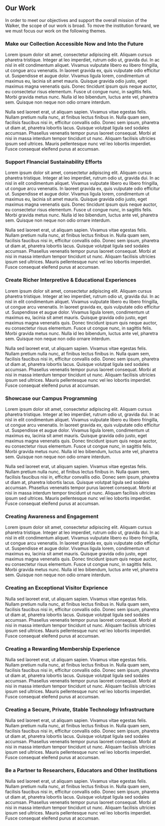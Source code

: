 ## Our Work
In order to meet our objectives and support the overall mission of the Walker, the scope of our work is broad. To move the institution forward, we we must focus our work on the following themes. 

### Make our Collection Accessible Now and Into the Future
Lorem ipsum dolor sit amet, consectetur adipiscing elit. Aliquam cursus pharetra tristique. Integer at leo imperdiet, rutrum odio ut, gravida dui. In ac nisl in elit condimentum aliquet. Vivamus vulputate libero eu libero fringilla, ut congue arcu venenatis. In laoreet gravida ex, quis vulputate odio efficitur ut. Suspendisse et augue dolor. Vivamus ligula lorem, condimentum ut maximus eu, lacinia sit amet mauris. Quisque gravida odio justo, eget maximus magna venenatis quis. Donec tincidunt ipsum quis neque auctor, eu consectetur risus elementum. Fusce ut congue nunc, in sagittis felis. Morbi gravida metus nunc. Nulla id leo bibendum, luctus ante vel, pharetra sem. Quisque non neque non odio ornare interdum.

Nulla sed laoreet erat, ut aliquam sapien. Vivamus vitae egestas felis. Nullam pretium nulla nunc, at finibus lectus finibus in. Nulla quam sem, facilisis faucibus nisi in, efficitur convallis odio. Donec sem ipsum, pharetra ut diam at, pharetra lobortis lacus. Quisque volutpat ligula sed sodales accumsan. Phasellus venenatis tempor purus laoreet consequat. Morbi at nisi in massa interdum tempor tincidunt ut nunc. Aliquam facilisis ultricies ipsum sed ultrices. Mauris pellentesque nunc vel leo lobortis imperdiet. Fusce consequat eleifend purus at accumsan.

### Support FInancial Sustainability Efforts
Lorem ipsum dolor sit amet, consectetur adipiscing elit. Aliquam cursus pharetra tristique. Integer at leo imperdiet, rutrum odio ut, gravida dui. In ac nisl in elit condimentum aliquet. Vivamus vulputate libero eu libero fringilla, ut congue arcu venenatis. In laoreet gravida ex, quis vulputate odio efficitur ut. Suspendisse et augue dolor. Vivamus ligula lorem, condimentum ut maximus eu, lacinia sit amet mauris. Quisque gravida odio justo, eget maximus magna venenatis quis. Donec tincidunt ipsum quis neque auctor, eu consectetur risus elementum. Fusce ut congue nunc, in sagittis felis. Morbi gravida metus nunc. Nulla id leo bibendum, luctus ante vel, pharetra sem. Quisque non neque non odio ornare interdum.

Nulla sed laoreet erat, ut aliquam sapien. Vivamus vitae egestas felis. Nullam pretium nulla nunc, at finibus lectus finibus in. Nulla quam sem, facilisis faucibus nisi in, efficitur convallis odio. Donec sem ipsum, pharetra ut diam at, pharetra lobortis lacus. Quisque volutpat ligula sed sodales accumsan. Phasellus venenatis tempor purus laoreet consequat. Morbi at nisi in massa interdum tempor tincidunt ut nunc. Aliquam facilisis ultricies ipsum sed ultrices. Mauris pellentesque nunc vel leo lobortis imperdiet. Fusce consequat eleifend purus at accumsan.

### Create Richer Interpretive & Educational Experiences
Lorem ipsum dolor sit amet, consectetur adipiscing elit. Aliquam cursus pharetra tristique. Integer at leo imperdiet, rutrum odio ut, gravida dui. In ac nisl in elit condimentum aliquet. Vivamus vulputate libero eu libero fringilla, ut congue arcu venenatis. In laoreet gravida ex, quis vulputate odio efficitur ut. Suspendisse et augue dolor. Vivamus ligula lorem, condimentum ut maximus eu, lacinia sit amet mauris. Quisque gravida odio justo, eget maximus magna venenatis quis. Donec tincidunt ipsum quis neque auctor, eu consectetur risus elementum. Fusce ut congue nunc, in sagittis felis. Morbi gravida metus nunc. Nulla id leo bibendum, luctus ante vel, pharetra sem. Quisque non neque non odio ornare interdum.

Nulla sed laoreet erat, ut aliquam sapien. Vivamus vitae egestas felis. Nullam pretium nulla nunc, at finibus lectus finibus in. Nulla quam sem, facilisis faucibus nisi in, efficitur convallis odio. Donec sem ipsum, pharetra ut diam at, pharetra lobortis lacus. Quisque volutpat ligula sed sodales accumsan. Phasellus venenatis tempor purus laoreet consequat. Morbi at nisi in massa interdum tempor tincidunt ut nunc. Aliquam facilisis ultricies ipsum sed ultrices. Mauris pellentesque nunc vel leo lobortis imperdiet. Fusce consequat eleifend purus at accumsan.

### Showcase our Campus Programming
Lorem ipsum dolor sit amet, consectetur adipiscing elit. Aliquam cursus pharetra tristique. Integer at leo imperdiet, rutrum odio ut, gravida dui. In ac nisl in elit condimentum aliquet. Vivamus vulputate libero eu libero fringilla, ut congue arcu venenatis. In laoreet gravida ex, quis vulputate odio efficitur ut. Suspendisse et augue dolor. Vivamus ligula lorem, condimentum ut maximus eu, lacinia sit amet mauris. Quisque gravida odio justo, eget maximus magna venenatis quis. Donec tincidunt ipsum quis neque auctor, eu consectetur risus elementum. Fusce ut congue nunc, in sagittis felis. Morbi gravida metus nunc. Nulla id leo bibendum, luctus ante vel, pharetra sem. Quisque non neque non odio ornare interdum.

Nulla sed laoreet erat, ut aliquam sapien. Vivamus vitae egestas felis. Nullam pretium nulla nunc, at finibus lectus finibus in. Nulla quam sem, facilisis faucibus nisi in, efficitur convallis odio. Donec sem ipsum, pharetra ut diam at, pharetra lobortis lacus. Quisque volutpat ligula sed sodales accumsan. Phasellus venenatis tempor purus laoreet consequat. Morbi at nisi in massa interdum tempor tincidunt ut nunc. Aliquam facilisis ultricies ipsum sed ultrices. Mauris pellentesque nunc vel leo lobortis imperdiet. Fusce consequat eleifend purus at accumsan.

### Creating Awareness and Engagement
Lorem ipsum dolor sit amet, consectetur adipiscing elit. Aliquam cursus pharetra tristique. Integer at leo imperdiet, rutrum odio ut, gravida dui. In ac nisl in elit condimentum aliquet. Vivamus vulputate libero eu libero fringilla, ut congue arcu venenatis. In laoreet gravida ex, quis vulputate odio efficitur ut. Suspendisse et augue dolor. Vivamus ligula lorem, condimentum ut maximus eu, lacinia sit amet mauris. Quisque gravida odio justo, eget maximus magna venenatis quis. Donec tincidunt ipsum quis neque auctor, eu consectetur risus elementum. Fusce ut congue nunc, in sagittis felis. Morbi gravida metus nunc. Nulla id leo bibendum, luctus ante vel, pharetra sem. Quisque non neque non odio ornare interdum.

### Creating an Exceptional Visitor Exprience
Nulla sed laoreet erat, ut aliquam sapien. Vivamus vitae egestas felis. Nullam pretium nulla nunc, at finibus lectus finibus in. Nulla quam sem, facilisis faucibus nisi in, efficitur convallis odio. Donec sem ipsum, pharetra ut diam at, pharetra lobortis lacus. Quisque volutpat ligula sed sodales accumsan. Phasellus venenatis tempor purus laoreet consequat. Morbi at nisi in massa interdum tempor tincidunt ut nunc. Aliquam facilisis ultricies ipsum sed ultrices. Mauris pellentesque nunc vel leo lobortis imperdiet. Fusce consequat eleifend purus at accumsan.

### Creating a Rewarding Membership Experience
Nulla sed laoreet erat, ut aliquam sapien. Vivamus vitae egestas felis. Nullam pretium nulla nunc, at finibus lectus finibus in. Nulla quam sem, facilisis faucibus nisi in, efficitur convallis odio. Donec sem ipsum, pharetra ut diam at, pharetra lobortis lacus. Quisque volutpat ligula sed sodales accumsan. Phasellus venenatis tempor purus laoreet consequat. Morbi at nisi in massa interdum tempor tincidunt ut nunc. Aliquam facilisis ultricies ipsum sed ultrices. Mauris pellentesque nunc vel leo lobortis imperdiet. Fusce consequat eleifend purus at accumsan.

### Creating a Secure, Private, Stable Technology Infrastructure
Nulla sed laoreet erat, ut aliquam sapien. Vivamus vitae egestas felis. Nullam pretium nulla nunc, at finibus lectus finibus in. Nulla quam sem, facilisis faucibus nisi in, efficitur convallis odio. Donec sem ipsum, pharetra ut diam at, pharetra lobortis lacus. Quisque volutpat ligula sed sodales accumsan. Phasellus venenatis tempor purus laoreet consequat. Morbi at nisi in massa interdum tempor tincidunt ut nunc. Aliquam facilisis ultricies ipsum sed ultrices. Mauris pellentesque nunc vel leo lobortis imperdiet. Fusce consequat eleifend purus at accumsan.

### Be a Partner to Researchers, Educators and Other Institutions
Nulla sed laoreet erat, ut aliquam sapien. Vivamus vitae egestas felis. Nullam pretium nulla nunc, at finibus lectus finibus in. Nulla quam sem, facilisis faucibus nisi in, efficitur convallis odio. Donec sem ipsum, pharetra ut diam at, pharetra lobortis lacus. Quisque volutpat ligula sed sodales accumsan. Phasellus venenatis tempor purus laoreet consequat. Morbi at nisi in massa interdum tempor tincidunt ut nunc. Aliquam facilisis ultricies ipsum sed ultrices. Mauris pellentesque nunc vel leo lobortis imperdiet. Fusce consequat eleifend purus at accumsan.

